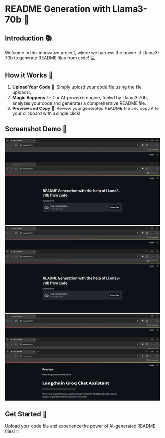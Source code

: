 # **README Generation with Llama3-70b** 🚀

## **Introduction** 📚

Welcome to this innovative project, where we harness the power of Llama3-70b to generate README files from code! 💻

## **How it Works** 🤔

1. **Upload Your Code** 💾: Simply upload your code file using the file uploader.
2. **Magic Happens** ✨: Our AI-powered engine, fueled by Llama3-70b, analyzes your code and generates a comprehensive README file.
3. **Preview and Copy** 📝: Review your generated README file and copy it to your clipboard with a single click!

## **Screenshot Demo** 📸

![README Generation Demo](pic-1.png)
![README Generation Demo](pic-2.png)
![README Generation Demo](pic-3.png)

## **Get Started** 🚀

Upload your code file and experience the power of AI-generated README files! 💥
